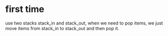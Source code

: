 # first time
use two stacks stack_in and stack_out, when we need to pop items, we just move items from stack_in to stack_out and then pop it.